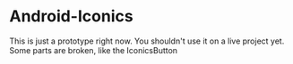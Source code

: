 Android-Iconics
===============

This is just a prototype right now. You shouldn't use it on a live project yet. Some parts are broken, like the IconicsButton
